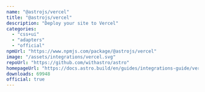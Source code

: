 ```yaml
---
name: "@astrojs/vercel"
title: "@astrojs/vercel"
description: "Deploy your site to Vercel"
categories:
  - "css+ui"
  - "adapters"
  - "official"
npmUrl: "https://www.npmjs.com/package/@astrojs/vercel"
image: "/assets/integrations/vercel.svg"
repoUrl: "https://github.com/withastro/astro"
homepageUrl: "https://docs.astro.build/en/guides/integrations-guide/vercel/"
downloads: 69948
official: true
---
```

